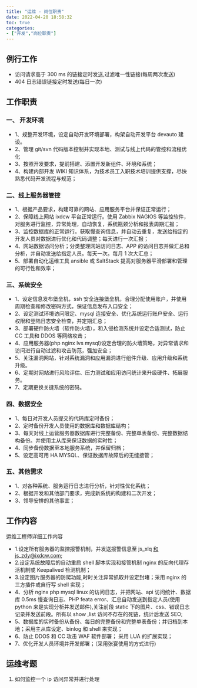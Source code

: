 ```yaml
---
title: "运维 - 岗位职责"
date: 2022-04-20 18:58:32
toc: true
categories:
- ["开发","岗位职责"]
---
```


## 例行工作
- 访问请求高于 300 ms 的链接定时发送,过滤唯一性链接(每周两次发送)
- 404 日志错误链接定时发送(每日一次)


## 工作职责

### 一、 开发环境

- 1、规整开发环境，设定自动开发环境部署，构架自动开发平台 devauto 建设。
- 2、管理 git/svn 代码版本控制并实现本地、测试与线上代码的管控和流程优化
- 3、按照开发要求，提前搭建、添置开发新组件、环境和系统；
- 4、构建内部开发 WIKI 知识体系，为技术员工入职技术培训提供支撑，尽快熟悉代码开发流程与规范；

### 二、线上服务器管控

- 1、根据产品要求，构建可靠的网站、应用服务平台并保证正常运行；
- 2、保障线上网站 ixdcw 平台正常运行。使用 Zabbix NAGIOS 等监控软件，对服务进行监控，异常处理，自动恢复，系统瓶颈分析和报表周期汇报；
- 3、监控数据库的正常运行。获取慢查询信息，并自动去重复，发送给指定的开发人员对数据进行优化和代码调整；每天进行一次汇报；
- 4、网站数据访问分析；分类整理网站访问日志、APP 的访问日志并做汇总和分析，并自动发送给指定人员。每天一次。每月 1 次大汇总；
- 5、部署自动化运维工具 ansible 或 SaltStack 提高对服务器平滑部署和管理的可行性和效率；

### 三、系统安全

- 1、设定信息发布堡垒机，ssh 安全连接堡垒机，合理分配使用账户，并使用周期检查和修改密码方式，保证信息发布入口安全；
- 2、设定测试环境访问限定、mysql 连接安全、优化系统运行账户安全、运行权限和登陆日志安全检查，并定期汇总；
- 3、部署硬件防火墙（软件防火墙），和入侵检测系统并设定合适测试，防止 CC 工具和 DDOS 等网络攻击；
- 4、应用服务器(php nginx lvs mysql)设定合理的防火墙策略，对异常请求和访问进行自动过滤和攻击防范，强加安全；
- 5、关注漏洞网站，针对系统漏洞和应用漏洞进行组件升级、应用升级和系统升级。
- 6、定期对网站进行风险评估、压力测试和应用访问统计来升级硬件、拓展服务。
- 7、定期更换关键系统的密码。

### 四、数据安全

- 1、每日对开发人员提交的代码库定时备份；
- 2、定时备份开发人员使用的数据库和数据库结构；
- 3、每天对线上运营服务器数据库进行完整备份、完整单表备份、完整数据结构备份。并使用主从库来保证数据的实时性；
- 4、同步备份数据至本地服务系统，并保留归档；
- 5、设定高可用 HA MYSQL、保证数据库故障后的无缝接管；

### 五、其他需求

- 1、对各种系统、服务运行日志进行分析，针对性优化系统；
- 2、根据开发和其他部门要求，完成新系统的构建和二次开发；
- 3、领导安排的其他事宜；

## 工作内容
运维工程师详细工作内容

- 1.设定所有服务器的监控报警机制，并发送报警信息至 js_xlq 和js_zdy@ixdcw.com;
- 2.设定系统故障后的自动重启 shell 脚本实现和接管机制 nginx 的反向代理存活机制或 Keepalived 检测机制；
- 3.设定图片服务器的防爬功能,时时关注异常抓取并设定封堵；采用 nginx 的三方插件或自行写 shell 实现；
- 4、分析 nginx php mysql linux 的访问日志，并把网站、api 访问统计、数据库 0.5ms 慢查询日志、PHP feata error、汇总自动发送到指定人员(使用 python 来是实现分析并发送邮件),关注前段 static 下的图片、css、错误日志记录并发送前段。所有以 show ,list 访问不存在的死链，统计后发送 SEO;
- 5、数据库的实时备份从备份、每日的完整备份和完整单表备份；并归档到本地；采用主从库设定、binlog 和 shell 来实现；
- 6、防止 DDOS 和 CC 攻击 WAF 软件部署； 采用 LUA 的扩展实现；
- 7、优化开发人员环境并开发部署；（采用张宴使用的方式进行)

## 运维考题

1. 如何监控一个 ip 访问异常并进行处理

